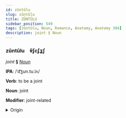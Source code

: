 ```yaml
---
id: zûntûlu
slug: zûntûlu
title: ZÛNTÛLU
sidebar_position: 549
tags: [zûntûlu, Noun, Romance, Anatomy, Anatomy 304]
description: joint § Noun
---
```


### zûntûlu&emsp;<span kind="abugida">ⱴ̃ʄcʄʓʃ</span>

*joint* **§** [Noun](../../tags/Noun)

**IPA**: /ˈd͡ʒun.tu.lʌ/

**Verb**: to be a joint

**Noun**: joint

**Modifier**: joint-related

<details>
    <summary>Origin</summary>
    Valencian Catalan juntura [d͡ʒunˈtu.ɾa]<br/>
    <em>Romance Language Family</em>
</details>